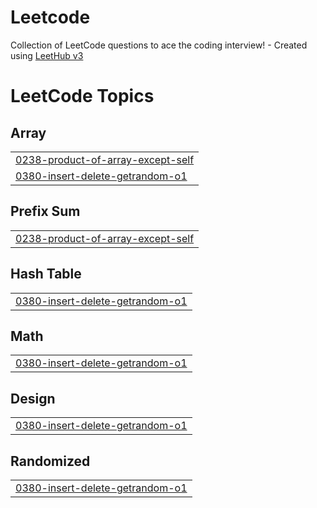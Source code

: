 # Leetcode
Collection of LeetCode questions to ace the coding interview! - Created using [LeetHub v3](https://github.com/raphaelheinz/LeetHub-3.0)

<!---LeetCode Topics Start-->
# LeetCode Topics
## Array
|  |
| ------- |
| [0238-product-of-array-except-self](https://github.com/rajitself/Leetcode/tree/master/0238-product-of-array-except-self) |
| [0380-insert-delete-getrandom-o1](https://github.com/rajitself/Leetcode/tree/master/0380-insert-delete-getrandom-o1) |
## Prefix Sum
|  |
| ------- |
| [0238-product-of-array-except-self](https://github.com/rajitself/Leetcode/tree/master/0238-product-of-array-except-self) |
## Hash Table
|  |
| ------- |
| [0380-insert-delete-getrandom-o1](https://github.com/rajitself/Leetcode/tree/master/0380-insert-delete-getrandom-o1) |
## Math
|  |
| ------- |
| [0380-insert-delete-getrandom-o1](https://github.com/rajitself/Leetcode/tree/master/0380-insert-delete-getrandom-o1) |
## Design
|  |
| ------- |
| [0380-insert-delete-getrandom-o1](https://github.com/rajitself/Leetcode/tree/master/0380-insert-delete-getrandom-o1) |
## Randomized
|  |
| ------- |
| [0380-insert-delete-getrandom-o1](https://github.com/rajitself/Leetcode/tree/master/0380-insert-delete-getrandom-o1) |
<!---LeetCode Topics End-->